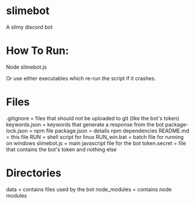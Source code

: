 # slimebot
A slimy discord bot

# How To Run:
Node slimebot.js

Or use either executables which re-run the script if it crashes.

# Files
.gitignore = files that should not be uploaded to git (like the bot's token)
keywords.json = keywords that generate a response from the bot
package-lock.json = npm file
package.json = details npm dependencies
README.md = this file
RUN = shell script for linux
RUN_win.bat = batch file for running on windows
slimebot.js = main javascript file for the bot
token.secret = file that contains the bot's token and nothing else

# Directories
data = contains files used by the bot
node_modules = contains node modules
